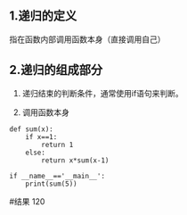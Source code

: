 ## 1.递归的定义

指在函数内部调用函数本身（直接调用自己）

## 2.递归的组成部分

1. 递归结束的判断条件，通常使用if语句来判断。

2. 调用函数本身

```
def sum(x):
    if x==1:
        return 1
    else:
        return x*sum(x-1)

if __name__=='__main__':
    print(sum(5))
```

#结果
120